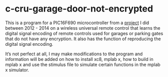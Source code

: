# c-cru-garage-door-not-encrypted 

This is a program for a PIC16F690 microcontroller from a [project](https://drive.google.com/file/d/1IFt62EF3NbSOA1Vvz_oraNpHULJRAejd/view?usp=sharing) I did between 2012 - 2014 on a wireless universal remote control that learns the digital signal encoding of remote controls used for garages or parking gates that do not have any encryption. It also has the function of reproducing the digital signal encoding.

It’s not perfect at all, I may make modifications to the program and information will be added on how to install xc8, mplab x, how to build in mplab x and use the stimulus file to simulate certain functions in the mplab x simulator.



